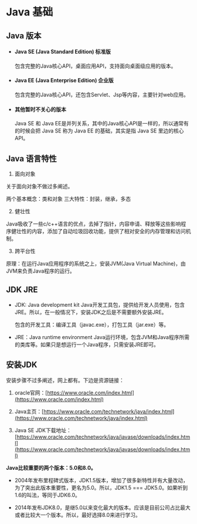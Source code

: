 # Java 基础

## Java 版本

* #### Java SE (Java Standard Edition) 标准版

  包含完整的Java核心API，桌面应用API，支持面向桌面级应用的版本。

* #### Java EE (Java Enterprise Edition) 企业版

  包含完整的Java核心API，还包含Servlet、Jsp等内容，主要针对web应用。

* #### 其他暂时不关心的版本

  Java SE 和 Java EE是并列关系，其中的Java核心API是一样的，所以通常有的时候会把 Java SE 称为 Java EE 的基础，其实是指 Java SE 里边的核心API。

## Java 语言特性

1. 面向对象

  关于面向对象不做过多阐述。

  两个基本概念：类和对象
  三大特性：封装，继承，多态

2. 健壮性

  Java吸收了一些c/c++语言的优点，去掉了指针，内容申请、释放等这些影响程序健壮性的内容，添加了自动垃圾回收功能，提供了相对安全的内存管理和访问机制。

3. 跨平台性

  原理：在运行Java应用程序的系统之上，安装JVM(Java Virtual 
  Machine)，由JVM来负责Java程序的运行。

## JDK JRE

* JDK: Java development kit Java开发工具包，提供给开发人员使用，包含JRE。所以，在一般情况下，安装JDK之后是不需要额外安装JRE。

  包含的开发工具：编译工具（javac.exe），打包工具（jar.exe）等。

* JRE：Java runtime environment Java运行环境，包含JVM和Java程序所需的类库等。如果只是想运行一个Java程序，只需安装JRE即可。

## 安装JDK

  安装步骤不过多阐述，网上都有。下边是资源链接：

  1. oracle官网：[https://www.oracle.com/index.html](https://www.oracle.com/index.html)

  2. Java主页：[https://www.oracle.com/technetwork/java/index.html](https://www.oracle.com/technetwork/java/index.html)

  3. Java SE JDK下载地址：[https://www.oracle.com/technetwork/java/javase/downloads/index.html](https://www.oracle.com/technetwork/java/javase/downloads/index.html)

  **Java比较重要的两个版本：5.0和8.0。**
  
  * 2004年发布里程碑式版本，JDK1.5版本，增加了很多新特性并有大量改动，为了突出此版本重要性，更名为5.0。所以，JDK1.5 === JDK5.0。如果听到1.6的叫法，等同于JDK6.0。

  * 2014年发布JDK8.0，是继5.0以来变化最大的版本。应该是目前公司占比最大或者比较大一个版本。所以，最好选择8.0来进行学习。




